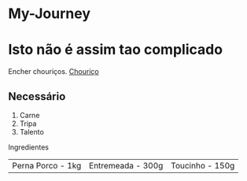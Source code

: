 # My-Journey
<!DOCTYPE html><html lang="en-US"> 
<html>
<head>
  <title><b>Como construir um site HTML</b></title>
</head>
<body>
<h1> Isto não é assim tao complicado </h1>
<p> Encher chouriços. <a href="https://www.continente.pt/dw/image/v2/BDVS_PRD/on/demandware.static/-/Sites-col-master-catalog/default/dw637d8eb1/images/col/514/5145955-frente.jpg?sw=2000&sh=2000">Chouriço </a> </p>
<p><h2> Necessário </h2>
<ol>
<li> Carne </li>
<li> Tripa </li>
<li> Talento </li>
</ol>
<table><thead>Ingredientes</thead>
  <tbody>
<tr>
<td>Perna Porco -  1kg </td>
<td>Entremeada -  300g </td>
<td>Toucinho -  150g </td>
</tr>
</body>
</html>
